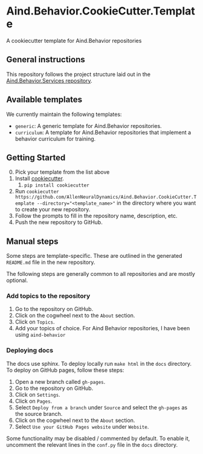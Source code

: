# Aind.Behavior.CookieCutter.Template
A cookiecutter template for Aind.Behavior repositories

## General instructions

This repository follows the project structure laid out in the [Aind.Behavior.Services repository](https://github.com/AllenNeuralDynamics/Aind.Behavior.Services).

## Available templates

We currently maintain the following templates:

- `generic`: A generic template for Aind.Behavior repositories.
- `curriculum`: A template for Aind.Behavior repositories that implement a behavior curriculum for training.

## Getting Started

0. Pick your template from the list above
1. Install [cookiecutter](https://cookiecutter.readthedocs.io/en/latest/installation.html).
   1. `pip install cookiecutter`
2. Run `cookiecutter https://github.com/AllenNeuralDynamics/Aind.Behavior.CookieCutter.Template --directory="<template_name>"` in the directory where you want to create your new repository.
3. Follow the prompts to fill in the repository name, description, etc.
4. Push the new repository to GitHub.

## Manual steps

Some steps are template-specific. These are outlined in the generated `README.md` file in the new repository.

The following steps are generally common to all repositories and are mostly optional.

### Add topics to the repository

1. Go to the repository on GitHub.
2. Click on the cogwheel next to the `About` section.
3. Click on `Topics`.
4. Add your topics of choice. For Aind Behavior repositories, I have been using `aind-behavior`

### Deploying docs

The docs use sphinx. To deploy locally run `make html` in the `docs` directory. To deploy on GitHub pages, follow these steps:

1. Open a new branch called `gh-pages`.
2. Go to the repository on GitHub.
3. Click on `Settings`.
4. Click on `Pages`.
5. Select `Deploy from a branch` under `Source` and select the `gh-pages` as the source branch.
6. Click on the cogwheel next to the `About` section.
7. Select `Use your GitHub Pages website` under `Website`.

Some functionality may be disabled / commented by default. To enable it, uncomment the relevant lines in the `conf.py` file in the `docs` directory.